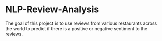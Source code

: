 # NLP-Review-Analysis
The goal of this project is to use reviews from various restaurants across the world to predict if there is a positive or negative sentiment to the reviews.

